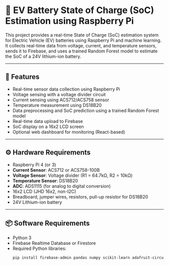# 🔋 EV Battery State of Charge (SoC) Estimation using Raspberry Pi

This project provides a real-time State of Charge (SoC) estimation system for Electric Vehicle (EV) batteries using Raspberry Pi and machine learning. It collects real-time data from voltage, current, and temperature sensors, sends it to Firebase, and uses a trained Random Forest model to estimate the SoC of a 24V lithium-ion battery.

---

## 📌 Features

- Real-time sensor data collection using Raspberry Pi
- Voltage sensing with a voltage divider circuit
- Current sensing using ACS712/ACS758 sensor
- Temperature measurement using DS18B20
- Data preprocessing and SoC prediction using a trained Random Forest model
- Real-time data upload to Firebase
- SoC display on a 16x2 LCD screen
- Optional web dashboard for monitoring (React-based)

---

## ⚙️ Hardware Requirements

- Raspberry Pi 4 (or 3)
- **Current Sensor**: ACS712 or ACS758-100B
- **Voltage Sensor**: Voltage divider (R1 = 64.7kΩ, R2 = 10kΩ)
- **Temperature Sensor**: DS18B20
- **ADC**: ADS1115 (for analog to digital conversion)
- 16x2 LCD (JHD 16x2, non-I2C)
- Breadboard, jumper wires, resistors, pull-up resistor for DS18B20
- 24V Lithium-ion battery

---

## 📦 Software Requirements

- Python 3
- Firebase Realtime Database or Firestore
- Required Python libraries:
  ```bash
  pip install firebase-admin pandas numpy scikit-learn adafruit-circuitpython-ads1x15 RPi.GPIO
